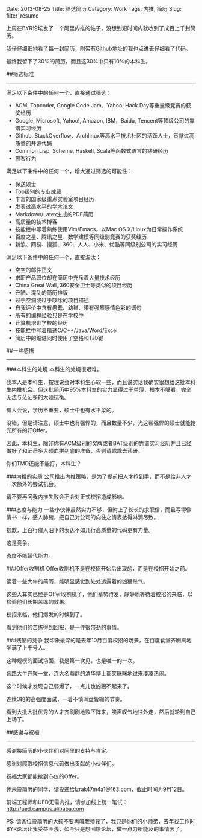 Date: 2013-08-25
Title: 筛选简历
Category: Work
Tags: 内推, 简历
Slug: filter_resume

上周在BYR论坛发了一个阿里内推的帖子，没想到短时间内就收到了成百上千封简历。

我仔仔细细地看了每一封简历，附带有Github地址的我也点进去仔细看了代码。

最终我留下了30%的简历，而且这30%中只有10%的本科生。

##筛选标准
* * *
满足以下条件中的任何一个，直接通过筛选：

* ACM, Topcoder, Google Code Jam、Yahoo! Hack Day等重量级竞赛的获奖经历
* Google, Microsoft, Yahoo!, Amazon, IBM，Baidu, Tencent等顶级公司的靠谱实习经历
* Github, StackOverflow、Archlinux等高水平技术社区的活跃人士，贡献过高质量的开源代码
* Common Lisp, Scheme, Haskell, Scala等函数式语言的钻研经历
* 黑客行为

满足以下条件中的任何一个，增大通过筛选的可能性：

* 保送硕士
* Top级别的专业成绩
* 丰富的国家级重点实验室项目经历
* 发表过高水平的学术论文
* Markdown/Latex生成的PDF简历
* 高质量的技术博客
* 技能栏中写着熟练使用Vim/Emacs，以Mac OS X/Linux为日常操作系统
* 百度之星、腾讯之星、数学建模等同级别竞赛的获奖经历
* 新浪、网易、搜狐、360、人人、小米、优酷等同级别公司的实习经历

满足以下条件中的任何一个，直接淘汰：

* 空空的邮件正文
* 求职产品职位却在简历中充斥着大量技术经历
* China Great Wall, 360安全卫士等类似的项目经历
* 丑陋、混乱的简历排版
* 过于空洞或过于啰嗦的项目描述
* 自我评价中含有愚蠢、幼稚、带有强烈感情色彩的词句
* 所有的编程经验只是在学校中
* 计算机培训学校的经历
* 技能栏中写着精通C/C++/Java/Word/Excel
* 简历中的缩进同时使用了空格和Tab键

##一些感悟
* * *
###本科生的处境
本科生的处境很艰难。

我本人是本科生，按理说会对本科生心软一些，而且说实话我确实很想给这批本科生内推机会。但这批简历中95%本科生的实力显得过于单薄，根本不够看，完全无法与茫茫多的大硕抗衡。

有人会说，学历不重要，硕士中也有水平菜的。

没错，但是请注意，硕士中也有强悍的，而且数量不少，光这帮强悍的硕士就能抢光所有的好Offer。

因此，本科生，除非你有ACM级别的奖牌或者BAT级别的靠谱实习经历并且已经做好了和茫茫多大硕血拼到底的准备，否则请乖乖去读研。

你们TMD还能不能打，本科生？

###内推的实质
公司推出内推策略，是为了提前把人才抢到手，而不是给非人才一次额外的尝试机会。

请不要再问我内推失败会不会对正式校招造成影响。

###态度与能力
一些小伙伴虽然实力不够，但附上了长长的求职信，而且写得像情书一样，感人肺腑，把自己对公司的向往之情表达得淋漓尽致。

抱歉，上百行催人泪下的表达不如几行高质量的代码更有力量。

这是竞争。

态度不能替代能力。

###Offer收割机
Offer收割机不是在校招开始后出现的，而是在校招开始之前。

读着一些大牛的简历，能明显感觉到处处透露着的凶狠杀气。

这些人其实已经是Offer收割机了，他们蓄势待发，静静地等待着校招的来临，以检验他们长期苦练的效果。

校招来临，他们爆发的时候到了。

看到他们的苦练得到回报，是一件很带劲的事情。

###残酷的竞争
我印象最深的是去年10月百度校招的场景，在百度食堂齐刷刷地坐满了上千号人。

这种规模的面试场面，我是第一次见，也是唯一的一次。

各路大牛齐聚一堂，连大名鼎鼎的清华博士都笑眯眯地过来凑凑热闹。

这个时候才发现自己弱爆了，一点儿也凶狠不起来了。

连续3轮的高强度面试，一着不慎满盘皆输的节奏。

看到大批大批优秀的人才齐刷刷地败下阵来，唉声叹气地往外走，然后就轮到自己上场了。

##感谢与祝福
* * *
感谢投简历的小伙伴们对阿里的支持与肯定。

感谢对爬取校招信息代码做出贡献的小伙伴们。

祝福大家都能抢到心仪的Offer。

还未投简历的同学，请投递给<lzrak47m4a1@163.com>，截止时间为9月12日。

前端工程师和UED无需内推，请参加线上统一笔试：<http://ued.campus.alibaba.com>

PS: 请各位投简历的大硕不要再喊我师兄了，我只是你们的小师弟，去年找工作时BYR论坛让我受益匪浅，如今只是想回馈论坛，做一点力所能及的事情罢了。






